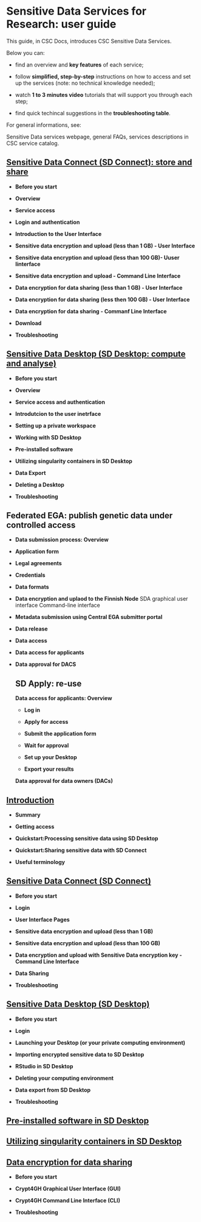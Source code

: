 
# Sensitive Data Services for Research: user guide

This guide, in CSC Docs, introduces CSC Sensitive Data Services. 

Below you can:

* find an overview and **key features** of each service;

* follow **simplified, step-by-step** instructions on how to access and set up the services (note: no technical knowledge needed);

* watch **1 to 3 minutes video** tutorials that will support you through each step;

* find quick techincal suggestions in the **troubleshooting table**.





For general informations, see:

Sensitive Data services webpage, general FAQs, services descriptions in CSC service catalog. 



  
## [Sensitive Data Connect (SD Connect): store and share](./sd_connect.md)
   
 * **Before you start**
 
 * **Overview**

 * **Service access**
 
 * **Login and authentication**
   
 * **Introduction to the User Interface**
   
 * **Sensitive data encryption and upload (less than 1 GB) - User Interface**
 
 * **Sensitive data encryption and upload (less than 100 GB)- Uuser Iinterface**
 
 * **Sensitive data encryption and upload - Command Line Interface**
       
 * **Data encryption for data sharing (less than 1 GB) - User Interface**
 
 * **Data encryption for data sharing (less then 100 GB) -  User Interface**
 
 * **Data encryption for data sharing  - Commanf Line Interface**
 
 * **Download**

 * **Troubleshooting**
 

  

## [Sensitive Data Desktop (SD Desktop: compute and analyse)](./sd_desktop.md)

  * **Before you start**
  
  * **Overview**
 
  * **Service access and authentication**

  * **Introdutcion to the user inetrface**

  * **Setting up a private workspace** 

  * **Working with SD Desktop**

  * **Pre-installed software**
  
  * **Utilizing singularity containers in SD Desktop**

  * **Data Export**

  * **Deleting a Desktop**
  
   * **Troubleshooting**
  
  

  
  
## Federated EGA: publish genetic data under controlled access
 
*  **Data submission process: Overview**

* **Application form**

* **Legal agreements**

* **Credentials**

* **Data formats**

* **Data encryption and uplaod to the Finnish Node**
          SDA graphical user interface
          Command-line interface
          
 * **Metadata submission using Central EGA submitter portal**
 
 * **Data release**

* **Data access**

* **Data access for applicants**

* **Data approval for DACS**
  
  
  ## SD Apply: re-use
  
  **Data access for applicants: Overview**
  
  * **Log in**
  
  * **Apply for access**
  
  * **Submit the application form**
  
  * **Wait for approval**
  
  * **Set up your Desktop**
  
  * **Export your results**
  
  **Data approval for data owners (DACs)**






## [Introduction](./intro.md)

   
   * **Summary**
   
   * **Getting access**
   
   * **Quickstart:Processing sensitive data using SD Desktop**
   
   * **Quickstart:Sharing sensitive data with SD Connect**
   
   * **Useful terminology**


  
## [Sensitive Data Connect (SD Connect)](./sd_connect.md)
   
 * **Before you start**

 * **Login**
   
 * **User Interface Pages**
   
 * **Sensitive data encryption and upload (less than 1 GB)**
 
 * **Sensitive data encryption and upload (less than 100 GB)**
 
 * **Data encryption and upload with Sensitive Data encryption key - Command Line Interface**
       
 * **Data Sharing**
 
 * **Troubleshooting**

  

## [Sensitive Data Desktop (SD Desktop)](./sd_desktop.md)

  * **Before you start**

  * **Login**

  * **Launching your Desktop (or your private computing environment)**

  * **Importing encrypted sensitive data to SD Desktop**

  * **RStudio in SD Desktop**

  * **Deleting your computing environment**

  * **Data export from SD Desktop**
  
   * **Troubleshooting**
  



## [Pre-installed software in SD Desktop](./pre-installed_software.md)


## [Utilizing singularity containers in SD Desktop](sd-desktop-singularity.md)


## [Data encryption for data sharing](./crypt4gh_client.md )
  
  * **Before you start**

  * **Crypt4GH Graphical User Interface (GUI)**

  * **Crypt4GH Command Line Interface (CLI)**

 * **Troubleshooting**

  

